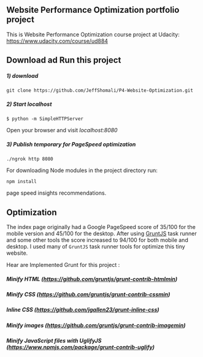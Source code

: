 ## Website Performance Optimization portfolio project

This is Website Performance Optimization course project at Udacity: https://www.udacity.com/course/ud884




## Download ad Run this project


##### 1) download
`git clone https://github.com/JeffShomali/P4-Website-Optimization.git`

##### 2) Start localhost
`$ python -m SimpleHTTPServer`

Open your browser and visit _localhost:8080_

##### 3) Publish temporary for PageSpeed optimization
`./ngrok http 8080`


For downloading Node modules in the project directory run:

`npm install`

page speed insights recommendations.


## Optimization
The index page originally had a Google PageSpeed score of 35/100 for the mobile version and 45/100 for the desktop. After using [GruntJS](http://gruntjs.com) task runner and some other tools  the score increased to 94/100 for both mobile and desktop. I used many of `GruntJS` task runner tools for optimize this tiny website.

Hear are Implemented Grunt for this project :

##### Minify HTML (https://github.com/gruntjs/grunt-contrib-htmlmin)
##### Minify CSS  (https://github.com/gruntjs/grunt-contrib-cssmin)
##### Inline CSS (https://github.com/jgallen23/grunt-inline-css)
##### Minify images (https://github.com/gruntjs/grunt-contrib-imagemin)
##### Minify JavaScript files with UglifyJS (https://www.npmjs.com/package/grunt-contrib-uglify)

